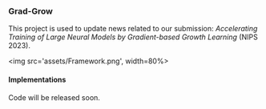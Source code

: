 ### Grad-Grow

This project is used to update news related to our submission: *Accelerating Training of Large Neural Models by Gradient-based Growth Learning* (NIPS 2023).

<img src='assets/Framework.png', width=80%>

#### Implementations

Code will be released soon.